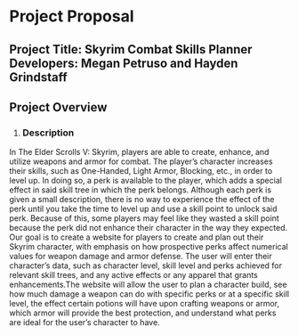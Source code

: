# Project Proposal 
**Project Title:** Skyrim Combat Skills Planner
**Developers:** Megan Petruso and Hayden Grindstaff
---

## Project Overview
1. ### Description 
In The Elder Scrolls V: Skyrim, players are able to create, enhance, and utilize weapons and armor for combat. The player’s character increases their skills, such as One-Handed, Light Armor, Blocking, etc., in order to level up. In doing so, a perk is available to the player, which adds a special effect in said skill tree in which the perk belongs. Although each perk is given a small description, there is no way to experience the effect of the perk until you take the time to level up and use a skill point to unlock said perk. Because of this, some players may feel like they wasted a skill point because the perk did not enhance their character in the way they expected. Our goal is to create a website for players to create and plan out their Skyrim character, with emphasis on how prospective perks affect numerical values for weapon damage and armor defense. The user will enter their character’s data, such as character level, skill level and perks achieved for relevant skill trees, and any active effects or any apparel that grants enhancements.The website will allow the user to plan a character build, see how much damage a weapon can do with specific perks or at a specific skill level, the effect certain potions will have upon crafting weapons or armor, which armor will provide the best protection, and understand what perks are ideal for the user’s character to have.
